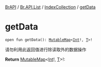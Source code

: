 [BrAPI](../../index.md) / [Br.API.List](../index.md) / [IndexCollection](index.md) / [getData](./get-data.md)

# getData

`open fun getData(): `[`MutableMap`](https://kotlinlang.org/api/latest/jvm/stdlib/kotlin.collections/-mutable-map/index.html)`<`[`Int`](https://kotlinlang.org/api/latest/jvm/stdlib/kotlin/-int/index.html)`!, `[`T`](index.md#T)`>!`

请勿利用此返回值进行除读取外的数据操作

**Return**
[MutableMap](https://kotlinlang.org/api/latest/jvm/stdlib/kotlin.collections/-mutable-map/index.html)&lt;[Int](https://kotlinlang.org/api/latest/jvm/stdlib/kotlin/-int/index.html)!,&nbsp;[T](index.md#T)&gt;!:


